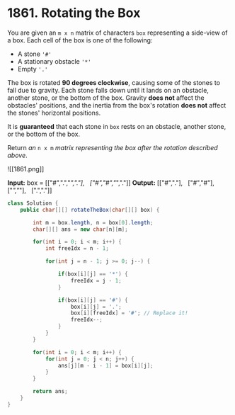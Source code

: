 
# 1861. Rotating the Box

You are given an `m x n` matrix of characters `box` representing a side-view of a box. Each cell of the box is one of the following:

- A stone `'#'`
- A stationary obstacle `'*'`
- Empty `'.'`

The box is rotated **90 degrees clockwise**, causing some of the stones to fall due to gravity. Each stone falls down until it lands on an obstacle, another stone, or the bottom of the box. Gravity **does not** affect the obstacles' positions, and the inertia from the box's rotation **does not** affect the stones' horizontal positions.

It is **guaranteed** that each stone in `box` rests on an obstacle, another stone, or the bottom of the box.

Return _an_ `n x m` _matrix representing the box after the rotation described above_.

![[1861.png]]

**Input:** box = [["#",".","*","."],
              ["#","#","*","."]]
**Output:** [["#","."],
         ["#","#"],
         ["*","*"],
         [".","."]]

```java
class Solution {
    public char[][] rotateTheBox(char[][] box) {

        int m = box.length, n = box[0].length;
        char[][] ans = new char[n][m];

        for(int i = 0; i < m; i++) {
            int freeIdx = n - 1;

            for(int j = n - 1; j >= 0; j--) {

                if(box[i][j] == '*') {
                    freeIdx = j - 1;
                }

                if(box[i][j] == '#') {
                    box[i][j] = '.';
                    box[i][freeIdx] = '#'; // Replace it!
                    freeIdx--;
                }
            }
        }

        for(int i = 0; i < m; i++) {
            for(int j = 0; j < n; j++) {
                ans[j][m - i - 1] = box[i][j];
            }
        }

        return ans;
    }
}
```

